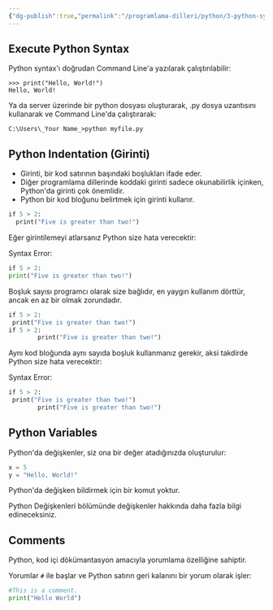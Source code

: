```yaml
---
{"dg-publish":true,"permalink":"/programlama-dilleri/python/3-python-syntax/","created":"2025-06-08T00:19:37.606+03:00","updated":"2025-06-08T00:39:32.348+03:00"}
---
```



## Execute Python Syntax

Python syntax'ı doğrudan Command Line'a yazılarak çalıştırılabilir:

```
>>> print("Hello, World!")  
Hello, World!
```

Ya da server üzerinde bir python dosyası oluşturarak, .py dosya uzantısını kullanarak ve Command Line'da çalıştırarak:

```
C:\Users\_Your Name_>python myfile.py
```


## Python Indentation (Girinti)

* Girinti, bir kod satırının başındaki boşlukları ifade eder.
* Diğer programlama dillerinde koddaki girinti sadece okunabilirlik içinken, Python'da girinti çok önemlidir.
* Python bir kod bloğunu belirtmek için girinti kullanır.

```python
if 5 > 2:  
  print("Five is greater than two!")
```

Eğer girintilemeyi atlarsanız Python size hata verecektir:

Syntax Error:

```python
if 5 > 2:  
print("Five is greater than two!")
```

Boşluk sayısı programcı olarak size bağlıdır, en yaygın kullanım dörttür, ancak en az bir olmak zorundadır.

```python
if 5 > 2:  
 print("Five is greater than two!")   
if 5 > 2:  
        print("Five is greater than two!")
```

Aynı kod bloğunda aynı sayıda boşluk kullanmanız gerekir, aksi takdirde Python size hata verecektir:

Syntax Error:

```python
if 5 > 2:  
 print("Five is greater than two!")  
        print("Five is greater than two!")
```


## Python Variables

Python'da değişkenler, siz ona bir değer atadığınızda oluşturulur:

```python
x = 5 
y = "Hello, World!"
```

Python'da değişken bildirmek için bir komut yoktur.

Python Değişkenleri bölümünde değişkenler hakkında daha fazla bilgi edineceksiniz.


## Comments

Python, kod içi dökümantasyon amacıyla yorumlama özelliğine sahiptir.

Yorumlar `#` ile başlar ve Python satırın geri kalanını bir yorum olarak işler:

```python
#This is a comment.
print("Hello World")
```

